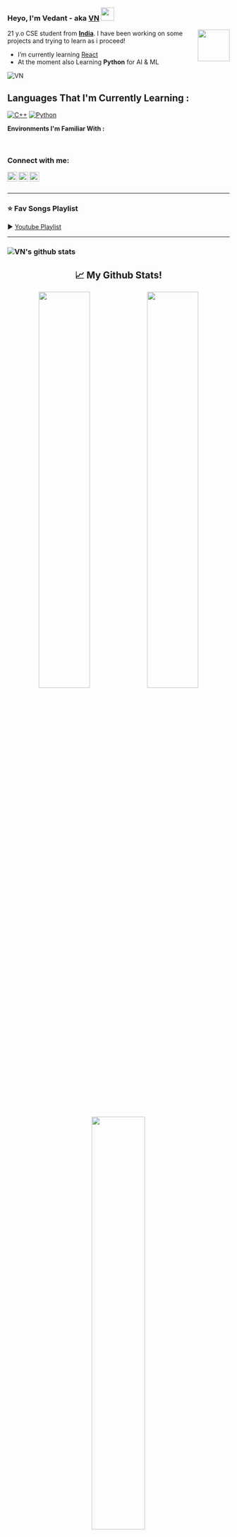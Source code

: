 ### Heyo, I'm Vedant - aka [VN][github] <img src="https://raw.githubusercontent.com/MartinHeinz/MartinHeinz/master/wave.gif" width="30px"> 

<img src="https://64.media.tumblr.com/34784257378ce2c51675599159735772/tumblr_nd3b8i2gL01sedjuto1_400.gifv" align="right" width="72"/>

<p>21 y.o CSE student from <strong><a href="https://www.holidify.com/images/cmsuploads/compressed/shutterstock_1073721995_20191213105915_20191213105938.jpg">India</a></strong>. I have been working on some projects and trying to learn as i proceed!</p>

<ul>
    <li> I’m currently learning <a href="https://react.dev/">React</a> </li>
    <li> At the moment also Learning <strong>Python</strong> for AI & ML </li>
</ul>

<p align="left"> <img src="https://komarev.com/ghpvc/?username=Vedant-VN&label=Profile%20views&color=0e75b6&style=plastic" alt="VN" /> </p>

<summary> <h2> Languages That I'm Currently Learning : </h2> </summary>

[![C++](https://img.shields.io/badge/-C++-%232c3e50?style=flat-square&logo=C++)](https://isocpp.org)
[![Python](https://img.shields.io/badge/-Python-%232c3e50?style=flat-square&logo=python)](https://python.org)

**Environments I'm Familiar With :**
<p>
    <a href="https://www.microsoft.com/en-in/windows"><img src="https://img.shields.io/badge/Windows-0078D6?style=for-the-badge&logo=windows&logoColor=white" alt="" srcset=""></a>
    <a href="https://www.android.com/"><img src="https://img.shields.io/badge/Android-3DDC84?style=for-the-badge&logo=android&logoColor=white" alt="" srcset=""></a>
    <a href="https://ubuntu.com/"><img src="https://img.shields.io/badge/Ubuntu-E95420?style=for-the-badge&logo=ubuntu&logoColor=white" alt="" srcset=""></a>
</p>


### Connect with me:
[<img align="left" alt="VN | Telegram" width="22px" src="https://cdn.jsdelivr.net/npm/simple-icons@3.13.0/icons/telegram.svg" />][Telegram]
[<img align="left" alt="VN | YouTube" width="22px" src="https://cdn.jsdelivr.net/npm/simple-icons@v3/icons/youtube.svg" />][youtube]
[<img align="left" alt="VN | MAL" width="22px" src="https://cdn.jsdelivr.net/npm/simple-icons@3.13.0/icons/crunchyroll.svg" />][MAL]

<br />

<br />

---

### ⭐ Fav Songs Playlist

▶ [Youtube Playlist](https://www.youtube.com/playlist?list=PL6E2GmWufsArximvOKyoR533M3dLK8ogn)

---
### ![VN's github stats](https://github-readme-stats.vercel.app/api?username=Vedant-VN&show_icons=true&theme=radical&hide_title=true)

</details>

[Github]: https://github.com/Vedant-VN
[Telegram]: https://t.me/Vedant_VN
[Youtube]: https://www.youtube.com/channel/UCZco-dPIALFmA8P1tdSYieQ
[MAL]: https://myanimelist.net/profile/VEDANT_VN
[Youtube Playlist]: https://www.youtube.com/playlist?list=PL6E2GmWufsArximvOKyoR533M3dLK8ogn
[Naruto Bot]: https://t.me/NarutoRobot
[Spotify]: https://open.spotify.com/user/5goco7v2ndzwifzuvqv4x93qy

<h2 align="center">📈 My Github Stats! </h2>

<div align="center">
    <img src="https://github-readme-streak-stats.herokuapp.com?user=Vedant-vn&theme=highcontrast&fire=DD5523&ring=E1397B&sideLabels=65FDF6&currStreakLabel=F9D659&&background=141320" width="48%" />
    <img src="https://bad-apple-github-readme.vercel.app/api?show_bg=1&username=Vedant-vn&show_icons=true&theme=radical" width="48%" />
</div>  
<div align="center">
    <img src="https://github-readme-stats.vercel.app/api/top-langs/?username=Vedant-vn&hide=dockerfile&theme=radical" alt="" srcset="" align="center" width="49%">
</div>  

<div align="center">
<picture>
  <source media="(prefers-color-scheme: dark)" srcset="github-snake-dark.svg" />
  <source media="(prefers-color-scheme: light)" srcset="github-snake.svg" />
  <img alt="" src="" />
</picture>
</div>  

